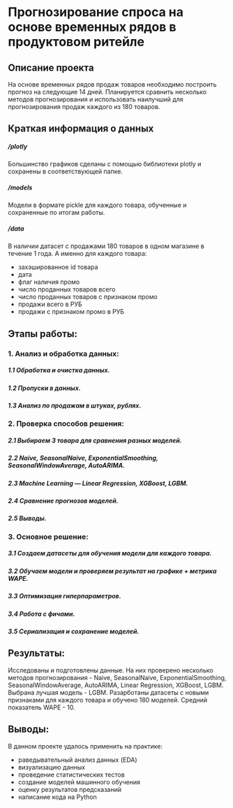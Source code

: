 # Прогнозирование спроса на основе временных рядов в продуктовом ритейле

## Описание проекта    
На основе временных рядов продаж товаров необходимо построить прогноз на следующие 14 дней. Планируется сравнить несколько методов прогнозирования и использовать наилучший для прогнозирования продаж каждого из 180 товаров.

## Краткая информация о данных
##### /plotly
Большинство графиков сделаны с помощью библиотеки plotly и сохранены в соответствующей папке.

##### /models
Модели в формате pickle для каждого товара, обученные и сохраненные по итогам работы.

##### /data
В наличии датасет с продажами 180 товаров в одном магазине в течение 1 года. А именно для каждого товара:
- захэшированное id товара
- дата
- флаг наличия промо
- число проданных товаров всего
- число проданных товаров с признаком промо
- продажи всего в РУБ
- продажи с признаком промо в РУБ

## Этапы работы:
### 1. Анализ и обработка данных:
##### 1.1 Обработка и очистка данных.
##### 1.2 Пропуски в данных.
##### 1.3 Анализ по продажам в штуках, рублях.
### 2. Проверка способов решения:
##### 2.1 Выбираем 3 товара для сравнения разных моделей.
##### 2.2 Naive, SeasonalNaive, ExponentialSmoothing, SeasonalWindowAverage, AutoARIMA.
##### 2.3 Machine Learning — Linear Regression, XGBoost, LGBM.
##### 2.4 Сравнение прогнозов моделей.
##### 2.5 Выводы.
### 3. Основное решение:
##### 3.1 Создаем датасеты для обучения модели для каждого товара.
##### 3.2 Обучаем модели и проверяем результат на графике + метрика WAPE.
##### 3.3 Оптимизация гиперпараметров.
##### 3.4 Работа с фичами.
##### 3.5 Сериализация и сохранение моделей.


## Результаты:  
Исследованы и подготовлены данные. На них проверено несколько методов прогнозирования - Naive, SeasonalNaive, ExponentialSmoothing, SeasonalWindowAverage, AutoARIMA, Linear Regression, XGBoost, LGBM. Выбрана лучшая модель - LGBM. Разарботаны датасеты с новыми признаками для каждого товара и обучено 180 моделей. Средний показатель WAPE - 10.

## Выводы:  
В данном проекте удалось применить на практике:
- раведывательный анализ данных (EDA)
- визуализацию данных
- проведение статистических тестов
- создание моделей машинного обучения
- оценку результатов предсказаний
- написание кода на Python
